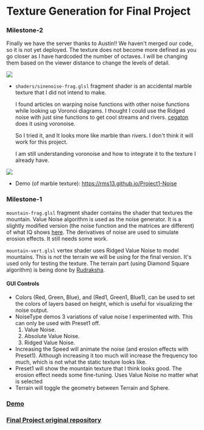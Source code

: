 # Texture Generation for Final Project


### Milestone-2

Finally we have the server thanks to Austin!! We haven't merged our code, so it is not yet deployed. The texture does not become more defined as you go closer as I have hardcoded the number of octaves. I will be changing them based on the viewer distance to change the levels of detail.

![](images/shadercesium.gif)

- `shaders/sinenoise-frag.glsl` fragment shader is an accidental marble texture that I did not intend to make.

    I found articles on warping noise functions with other noise functions while looking up Voronoi diagrams. I thought I could use the Ridged noise with just sine functions to get cool streams and rivers. [cegaton](https://blender.stackexchange.com/questions/45892/is-it-possible-to-distort-a-voronoi-texture-like-the-wave-textures-distortion-sl) does it using voronoise.

    So I tried it, and It looks more like marble than rivers. I don't think it will work for this project.

    I am still understanding voronoise and how to integrate it to the texture I already have.

![](images/sinenoise.gif)

- Demo (of marble texture): https://rms13.github.io/Project1-Noise

### Milestone-1

`mountain-frag.glsl` fragment shader contains the shader that textures the mountain. Value Noise algorithm is used as the noise generator. It is a slightly modified version (the noise function and the matrices are different) of what IQ shows [here](http://www.iquilezles.org/www/articles/morenoise/morenoise.htm). The derivatives of noise are used to simulate erosion effects. It still needs some work.

`mountain-vert.glsl` vertex shader uses Ridged Value Noise to model mountains. This is *not* the terrain we will be using for the final version. It's used only for testing the texture. The terrain part (using Diamond Square algorithm) is being done by [Rudraksha](https://github.com/rudraksha20).


#### GUI Controls
- Colors (Red, Green, Blue), and (Red1, Green1, Blue1), can be used to set the colors of layers based on height, which is useful for visualizing the noise output.
- NoiseType demos 3 variations of value noise I experimented with. This can only be used with Preset1 off.
    1. Value Noise.
    2. Absolute Value Noise.
    3. Ridged Value Noise.  
- Increasing the Speed will animate the noise (and erosion effects with Preset1). Although increasing it too much will increase the frequency too much, which is not what the static texture looks like.
- Preset1 will show the mountain texture that I think looks good. The erosion effect needs some fine-tuning. Uses Value Noise no matter what is selected
- Terrain will toggle the geometry between Terrain and Sphere.

### [Demo](https://rms13.github.io/Project1-Noise/)

### [Final Project original repository](https://github.com/rms13/Final-Project)
